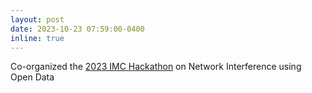 ```yaml
---
layout: post
date: 2023-10-23 07:59:00-0400
inline: true
---
```


Co-organized the [2023 IMC Hackathon](https://pulse.internetsociety.org/blog/imc23-hackathon-on-network-interference-using-open-data) on Network Interference using Open Data
